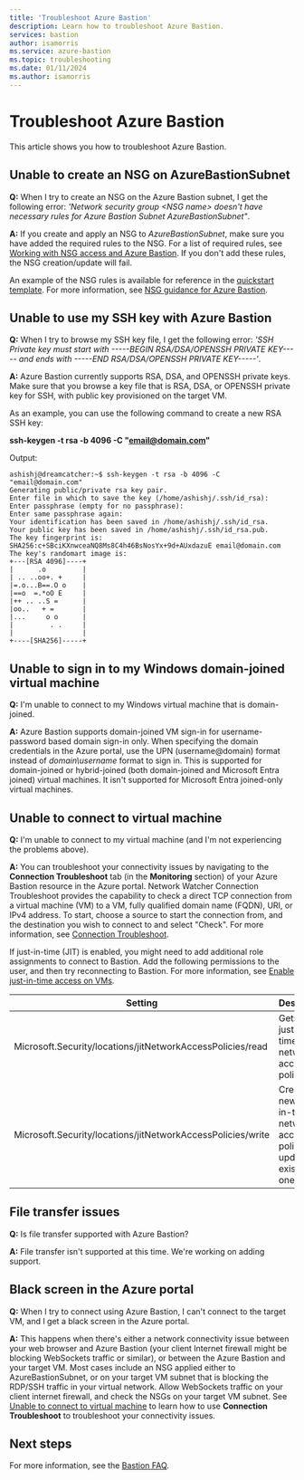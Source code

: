 ```yaml
---
title: 'Troubleshoot Azure Bastion'
description: Learn how to troubleshoot Azure Bastion.
services: bastion
author: isamorris
ms.service: azure-bastion
ms.topic: troubleshooting
ms.date: 01/11/2024
ms.author: isamorris
---
```


# Troubleshoot Azure Bastion

This article shows you how to troubleshoot Azure Bastion.

## <a name="nsg"></a>Unable to create an NSG on AzureBastionSubnet

**Q:** When I try to create an NSG on the Azure Bastion subnet, I get the following error: *'Network security group \<NSG name\> doesn't have necessary rules for Azure Bastion Subnet AzureBastionSubnet"*.

**A:** If you create and apply an NSG to *AzureBastionSubnet*, make sure you have added the required rules to the NSG. For a list of required rules, see [Working with NSG access and Azure Bastion](./bastion-nsg.md). If you don't add these rules, the NSG creation/update will fail.

An example of the NSG rules is available for reference in the [quickstart template](https://azure.microsoft.com/resources/templates/azure-bastion-nsg/).
For more information, see [NSG guidance for Azure Bastion](bastion-nsg.md).

## <a name="sshkey"></a>Unable to use my SSH key with Azure Bastion

**Q:** When I try to browse my SSH key file, I get the following error: *'SSH Private key must start with -----BEGIN RSA/DSA/OPENSSH PRIVATE KEY----- and ends with -----END RSA/DSA/OPENSSH PRIVATE KEY-----'*.

**A:** Azure Bastion currently supports RSA, DSA, and OPENSSH private keys. Make sure that you browse a key file that is RSA, DSA, or OPENSSH private key for SSH, with public key provisioned on the target VM. 

As an example, you can use the following command to create a new RSA SSH key:

**ssh-keygen -t rsa -b 4096 -C "email@domain.com"**

Output:

```
ashishj@dreamcatcher:~$ ssh-keygen -t rsa -b 4096 -C "email@domain.com"
Generating public/private rsa key pair.
Enter file in which to save the key (/home/ashishj/.ssh/id_rsa):
Enter passphrase (empty for no passphrase):
Enter same passphrase again:
Your identification has been saved in /home/ashishj/.ssh/id_rsa.
Your public key has been saved in /home/ashishj/.ssh/id_rsa.pub.
The key fingerprint is:
SHA256:c+SBciKXnwceaNQ8Ms8C4h46BsNosYx+9d+AUxdazuE email@domain.com
The key's randomart image is:
+---[RSA 4096]----+
|      .o         |
| .. ..oo+. +     |
|=.o...B==.O o    |
|==o  =.*oO E     |
|++ .. ..S =      |
|oo..   + =       |
|...     o o      |
|         . .     |
|                 |
+----[SHA256]-----+
```

## <a name="domain"></a>Unable to sign in to my Windows domain-joined virtual machine

**Q:** I'm unable to connect to my Windows virtual machine that is domain-joined.

**A:** Azure Bastion supports domain-joined VM sign-in for username-password based domain sign-in only. When specifying the domain credentials in  the Azure portal, use the UPN (username@domain) format instead of *domain\username* format to sign in. This is supported for domain-joined or hybrid-joined (both domain-joined and Microsoft Entra joined) virtual machines. It isn't supported for Microsoft Entra joined-only virtual machines.

## <a name="connectivity"></a> Unable to connect to virtual machine

**Q:** I'm unable to connect to my virtual machine (and I'm not experiencing the problems above).

**A:** You can troubleshoot your connectivity issues by navigating to the **Connection Troubleshoot** tab (in the **Monitoring** section) of your Azure Bastion resource in the Azure portal. Network Watcher Connection Troubleshoot provides the capability to check a direct TCP connection from a virtual machine (VM) to a VM, fully qualified domain name (FQDN), URI, or IPv4 address. To start, choose a source to start the connection from, and the destination you wish to connect to and select "Check". For more information, see [Connection Troubleshoot](../network-watcher/network-watcher-connectivity-overview.md).

If just-in-time (JIT) is enabled, you might need to add additional role assignments to connect to Bastion. Add the following permissions to the user, and then try reconnecting to Bastion. For more information, see [Enable just-in-time access on VMs](../defender-for-cloud/just-in-time-access-usage.yml).

| Setting | Description|
|---|---|
|Microsoft.Security/locations/jitNetworkAccessPolicies/read|Gets the just-in-time network access policies|
Microsoft.Security/locations/jitNetworkAccessPolicies/write | Creates a new just-in-time network access policy or updates an existing one |


## <a name="filetransfer"></a>File transfer issues

**Q:** Is file transfer supported with Azure Bastion?

**A:** File transfer isn't supported at this time. We're working on adding support.

## <a name="blackscreen"></a>Black screen in the Azure portal

**Q:** When I try to connect using Azure Bastion, I can't connect to the target VM, and I get a black screen in the Azure portal.

**A:** This happens when there's either a network connectivity issue between your web browser and Azure Bastion (your client Internet firewall might be blocking WebSockets traffic or similar), or between the Azure Bastion and your target VM. Most cases include an NSG applied either to AzureBastionSubnet, or on your target VM subnet that is blocking the RDP/SSH traffic in your virtual network. Allow WebSockets traffic on your client internet firewall, and check the NSGs on your target VM subnet. See [Unable to connect to virtual machine](#connectivity) to learn how to use **Connection Troubleshoot** to troubleshoot your connectivity issues.

## Next steps

For more information, see the [Bastion FAQ](bastion-faq.md).
